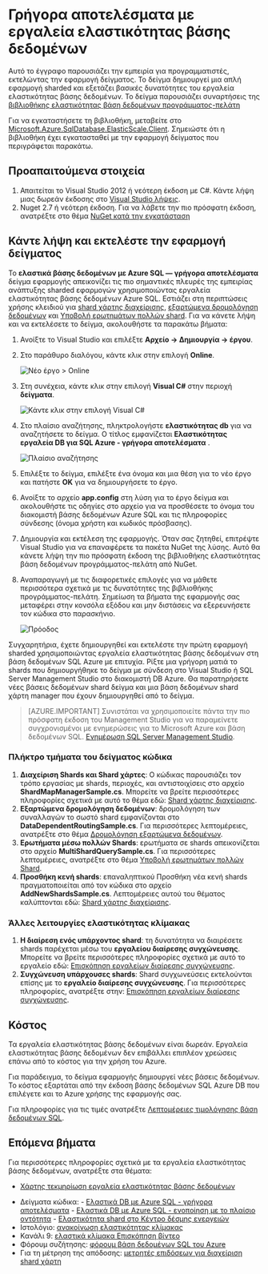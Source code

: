 <properties 
    pageTitle="Γρήγορα αποτελέσματα με εργαλεία ελαστικότητας βάσης δεδομένων" 
    description="Βασική επεξήγηση της δυνατότητας εργαλεία ελαστικότητας βάσης δεδομένων της βάσης δεδομένων SQL Azure, συμπεριλαμβανομένων των εύκολη για να εκτελέσετε το δείγμα εφαρμογής." 
    services="sql-database" 
    documentationCenter="" 
    manager="jhubbard" 
    authors="ddove" 
    editor="CarlRabeler"/>

<tags 
    ms.service="sql-database" 
    ms.workload="sql-database" 
    ms.tgt_pltfrm="na" 
    ms.devlang="na" 
    ms.topic="article" 
    ms.date="05/27/2016" 
    ms.author="ddove"/>

# <a name="get-started-with-elastic-database-tools"></a>Γρήγορα αποτελέσματα με εργαλεία ελαστικότητας βάσης δεδομένων

Αυτό το έγγραφο παρουσιάζει την εμπειρία για προγραμματιστές, εκτελώντας την εφαρμογή δείγματος. Το δείγμα δημιουργεί μια απλή εφαρμογή sharded και εξετάζει βασικές δυνατότητες του εργαλεία ελαστικότητας βάσης δεδομένων. Το δείγμα παρουσιάζει συναρτήσεις της [βιβλιοθήκης ελαστικότητας βάση δεδομένων προγράμματος-πελάτη](sql-database-elastic-database-client-library.md)

Για να εγκαταστήσετε τη βιβλιοθήκη, μεταβείτε στο [Microsoft.Azure.SqlDatabase.ElasticScale.Client](https://www.nuget.org/packages/Microsoft.Azure.SqlDatabase.ElasticScale.Client/). Σημειώστε ότι η βιβλιοθήκη έχει εγκατασταθεί με την εφαρμογή δείγματος που περιγράφεται παρακάτω.

## <a name="prerequisites"></a>Προαπαιτούμενα στοιχεία

1. Απαιτείται το Visual Studio 2012 ή νεότερη έκδοση με C#. Κάντε λήψη μιας δωρεάν έκδοσης στο [Visual Studio λήψεις](http://www.visualstudio.com/downloads/download-visual-studio-vs.aspx).
2. Nuget 2.7 ή νεότερη έκδοση. Για να λάβετε την πιο πρόσφατη έκδοση, ανατρέξτε στο θέμα [NuGet κατά την εγκατάσταση](http://docs.nuget.org/docs/start-here/installing-nuget)

## <a name="download-and-run-the-sample-app"></a>Κάντε λήψη και εκτελέστε την εφαρμογή δείγματος

Το **ελαστικά βάσης δεδομένων με Azure SQL — γρήγορα αποτελέσματα** δείγμα εφαρμογής απεικονίζει τις πιο σημαντικές πλευρές της εμπειρίας ανάπτυξης sharded εφαρμογών χρησιμοποιώντας εργαλεία ελαστικότητας βάσης δεδομένων Azure SQL. Εστιάζει στη περιπτώσεις χρήσης κλειδιού για [shard χάρτης διαχείρισης](sql-database-elastic-scale-shard-map-management.md), [εξαρτώμενα δρομολόγηση δεδομένων](sql-database-elastic-scale-data-dependent-routing.md) και [Υποβολή ερωτημάτων πολλών shard](sql-database-elastic-scale-multishard-querying.md). Για να κάνετε λήψη και να εκτελέσετε το δείγμα, ακολουθήστε τα παρακάτω βήματα: 

1. Ανοίξτε το Visual Studio και επιλέξτε **Αρχείο -> Δημιουργία -> έργου**.
2. Στο παράθυρο διαλόγου, κάντε κλικ στην επιλογή **Online**.

    ![Νέο έργο > Online][2]
3. Στη συνέχεια, κάντε κλικ στην επιλογή **Visual C#** στην περιοχή **δείγματα**.

    ![Κάντε κλικ στην επιλογή Visual C#][3]
4. Στο πλαίσιο αναζήτησης, πληκτρολογήστε **ελαστικότητας db** για να αναζητήσετε το δείγμα. Ο τίτλος εμφανίζεται **Ελαστικότητας εργαλεία DB για SQL Azure - γρήγορα αποτελέσματα** .

    ![Πλαίσιο αναζήτησης][1]
 
5. Επιλέξτε το δείγμα, επιλέξτε ένα όνομα και μια θέση για το νέο έργο και πατήστε **OK** για να δημιουργήσετε το έργο.
6. Ανοίξτε το αρχείο **app.config** στη λύση για το έργο δείγμα και ακολουθήστε τις οδηγίες στο αρχείο για να προσθέσετε το όνομα του διακομιστή βάσης δεδομένων Azure SQL και τις πληροφορίες σύνδεσης (όνομα χρήστη και κωδικός πρόσβασης).
7. Δημιουργία και εκτέλεση της εφαρμογής. Όταν σας ζητηθεί, επιτρέψτε Visual Studio για να επαναφέρετε τα πακέτα NuGet της λύσης. Αυτό θα κάνετε λήψη την πιο πρόσφατη έκδοση της βιβλιοθήκης ελαστικότητας βάση δεδομένων προγράμματος-πελάτη από NuGet.
8. Αναπαραγωγή με τις διαφορετικές επιλογές για να μάθετε περισσότερα σχετικά με τις δυνατότητες της βιβλιοθήκης προγράμματος-πελάτη. Σημείωση τα βήματα της εφαρμογής σας μεταφέρει στην κονσόλα εξόδου και μην διστάσεις να εξερευνήσετε τον κώδικα στο παρασκήνιο.

    ![Πρόοδος][4]

Συγχαρητήρια, έχετε δημιουργηθεί και εκτελέστε την πρώτη εφαρμογή sharded χρησιμοποιώντας εργαλεία ελαστικότητας βάσης δεδομένων στη βάση δεδομένων SQL Azure με επιτυχία. Ρίξτε μια γρήγορη ματιά το shards που δημιουργήθηκε το δείγμα με σύνδεση στο Visual Studio ή SQL Server Management Studio στο διακομιστή DB Azure. Θα παρατηρήσετε νέες βάσεις δεδομένων shard δείγμα και μια βάση δεδομένων shard χάρτη manager που έχουν δημιουργηθεί από το δείγμα.

> [AZURE.IMPORTANT] Συνιστάται να χρησιμοποιείτε πάντα την πιο πρόσφατη έκδοση του Management Studio για να παραμείνετε συγχρονισμένοι με ενημερώσεις για το Microsoft Azure και βάση δεδομένων SQL. [Ενημέρωση SQL Server Management Studio](https://msdn.microsoft.com/library/mt238290.aspx).


### <a name="key-pieces-of-the-code-sample"></a>Πλήκτρο τμήματα του δείγματος κώδικα

1. **Διαχείριση Shards και Shard χάρτες**: Ο κώδικας παρουσιάζει τον τρόπο εργασίας με shards, περιοχές, και αντιστοιχίσεις στο αρχείο **ShardMapManagerSample.cs**. Μπορείτε να βρείτε περισσότερες πληροφορίες σχετικά με αυτό το θέμα εδώ: [Shard χάρτης διαχείρισης](http://go.microsoft.com/?linkid=9862595).  
2. **Εξαρτώμενα δρομολόγηση δεδομένων**: δρομολόγηση των συναλλαγών το σωστό shard εμφανίζονται στο **DataDependentRoutingSample.cs**. Για περισσότερες λεπτομέρειες, ανατρέξτε στο θέμα [Δρομολόγηση εξαρτώμενα δεδομένων](http://go.microsoft.com/?linkid=9862596). 
3. **Ερωτήματα μέσω πολλών Shards**: ερωτήματα σε shards απεικονίζεται στο αρχείο **MultiShardQuerySample.cs**. Για περισσότερες λεπτομέρειες, ανατρέξτε στο θέμα [Υποβολή ερωτημάτων πολλών Shard](http://go.microsoft.com/?linkid=9862597).
4. **Προσθήκη κενή shards**: επαναληπτικού Προσθήκη νέα κενή shards πραγματοποιείται από τον κώδικα στο αρχείο **AddNewShardsSample.cs**. Λεπτομέρειες αυτού του θέματος καλύπτονται εδώ: [Shard χάρτης διαχείρισης](http://go.microsoft.com/?linkid=9862595).

### <a name="other-elastic-scale-operations"></a>Άλλες λειτουργίες ελαστικότητας κλίμακας

1. **Η διαίρεση ενός υπάρχοντος shard**: τη δυνατότητα να διαιρέσετε shards παρέχεται μέσω του **εργαλείου διαίρεσης συγχώνευσης**. Μπορείτε να βρείτε περισσότερες πληροφορίες σχετικά με αυτό το εργαλείο εδώ: [Επισκόπηση εργαλείων διαίρεσης συγχώνευσης](sql-database-elastic-scale-overview-split-and-merge.md).
2. **Συγχώνευση υπάρχουσες shards**: Shard συγχωνεύσεις εκτελούνται επίσης με το **εργαλείο διαίρεσης συγχώνευσης**. Για περισσότερες πληροφορίες, ανατρέξτε στην: [Επισκόπηση εργαλείων διαίρεσης συγχώνευσης](sql-database-elastic-scale-overview-split-and-merge.md).   


## <a name="cost"></a>Κόστος

Τα εργαλεία ελαστικότητας βάσης δεδομένων είναι δωρεάν. Εργαλεία ελαστικότητας βάσης δεδομένων δεν επιβάλλει επιπλέον χρεώσεις επάνω από το κόστος για την χρήση του Azure. 

Για παράδειγμα, το δείγμα εφαρμογής δημιουργεί νέες βάσεις δεδομένων. Το κόστος εξαρτάται από την έκδοση βάσης δεδομένων SQL Azure DB που επιλέγετε και το Azure χρήσης της εφαρμογής σας.

Για πληροφορίες για τις τιμές ανατρέξτε [Λεπτομέρειες τιμολόγησης βάση δεδομένων SQL](https://azure.microsoft.com/pricing/details/sql-database/).

## <a name="next-steps"></a>Επόμενα βήματα
Για περισσότερες πληροφορίες σχετικά με τα εργαλεία ελαστικότητας βάσης δεδομένων, ανατρέξτε στα θέματα:

* [Χάρτης τεκμηρίωση εργαλεία ελαστικότητας βάσης δεδομένων](https://azure.microsoft.com/documentation/learning-paths/sql-database-elastic-scale/) 
-    Δείγματα κώδικα: 
    -    [Ελαστικά DB με Azure SQL - γρήγορα αποτελέσματα](http://code.msdn.microsoft.com/Elastic-Scale-with-Azure-a80d8dc6?SRC=VSIDE)
    -    [Ελαστικά DB με Azure SQL - ενοποίηση με το πλαίσιο οντότητα](http://code.msdn.microsoft.com/Elastic-Scale-with-Azure-bae904ba?SRC=VSIDE)
    -    [Ελαστικότητα shard στο Κέντρο δέσμης ενεργειών](https://gallery.technet.microsoft.com/scriptcenter/Elastic-Scale-Shard-c9530cbe)
-    Ιστολόγιο: [ανακοίνωση ελαστικότητας κλίμακας](https://azure.microsoft.com/blog/2014/10/02/introducing-elastic-scale-preview-for-azure-sql-database/)
-    Κανάλι 9: [ελαστικά κλίμακα Επισκόπηση βίντεο](http://channel9.msdn.com/Shows/Data-Exposed/Azure-SQL-Database-Elastic-Scale)
-    Φόρουμ συζήτησης: [φόρουμ βάση δεδομένων SQL του Azure](http://social.msdn.microsoft.com/forums/azure/home?forum=ssdsgetstarted)
-    Για τη μέτρηση της απόδοσης: [μετρητές επιδόσεων για διαχείριση shard χάρτη](sql-database-elastic-database-client-library.md)


<!--Anchors-->
[The Elastic Scale Sample Application]: #The-Elastic-Scale-Sample-Application
[Download and Run the Sample App]: #Download-and-Run-the-Sample-App
[Cost]: #Cost
[Next steps]: #next-steps

<!--Image references-->
[1]: ./media/sql-database-elastic-scale-get-started/newProject.png
[2]: ./media/sql-database-elastic-scale-get-started/click-online.png
[3]: ./media/sql-database-elastic-scale-get-started/click-CSharp.png
[4]: ./media/sql-database-elastic-scale-get-started/output2.png
 
